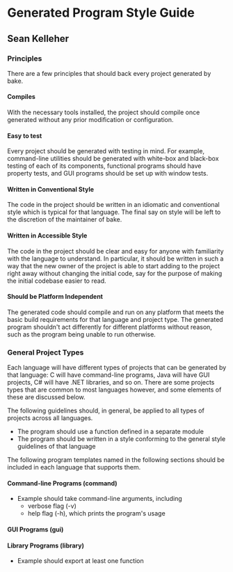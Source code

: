 Generated Program Style Guide
=============================

Sean Kelleher
-------------

### Principles

There are a few principles that should back every project generated by bake.

#### Compiles

With the necessary tools installed, the project should compile once generated
without any prior modification or configuration.

#### Easy to test

Every project should be generated with testing in mind. For example,
command-line utilities should be generated with white-box and black-box testing
of each of its components, functional programs should have property tests, and
GUI programs should be set up with window tests.

#### Written in Conventional Style

The code in the project should be written in an idiomatic and conventional style
which is typical for that language. The final say on style will be left to the
discretion of the maintainer of bake.

#### Written in Accessible Style

The code in the project should be clear and easy for anyone with familiarity
with the language to understand. In particular, it should be written in such a
way that the new owner of the project is able to start adding to the project
right away without changing the initial code, say for the purpose of making the
initial codebase easier to read.

#### Should be Platform Independent

The generated code should compile and run on any platform that meets the basic
build requirements for that language and project type. The generated program
shouldn't act differently for different platforms without reason, such as the
program being unable to run otherwise.

### General Project Types

Each language will have different types of projects that can be generated by
that language: C will have command-line programs, Java will have GUI projects,
C# will have .NET libraries, and so on. There are some projects types that are
common to most languages however, and some elements of these are discussed
below.

The following guidelines should, in general, be applied to all types of projects
across all languages.

+ The program should use a function defined in a separate module
+ The program should be written in a style conforming to the general style
  guidelines of that language

The following program templates named in the following sections should be
included in each language that supports them.

#### Command-line Programs (command)

+ Example should take command-line arguments, including
    + verbose flag (-v)
    + help flag (-h), which prints the program's usage

#### GUI Programs (gui)

#### Library Programs (library)

+ Example should export at least one function
